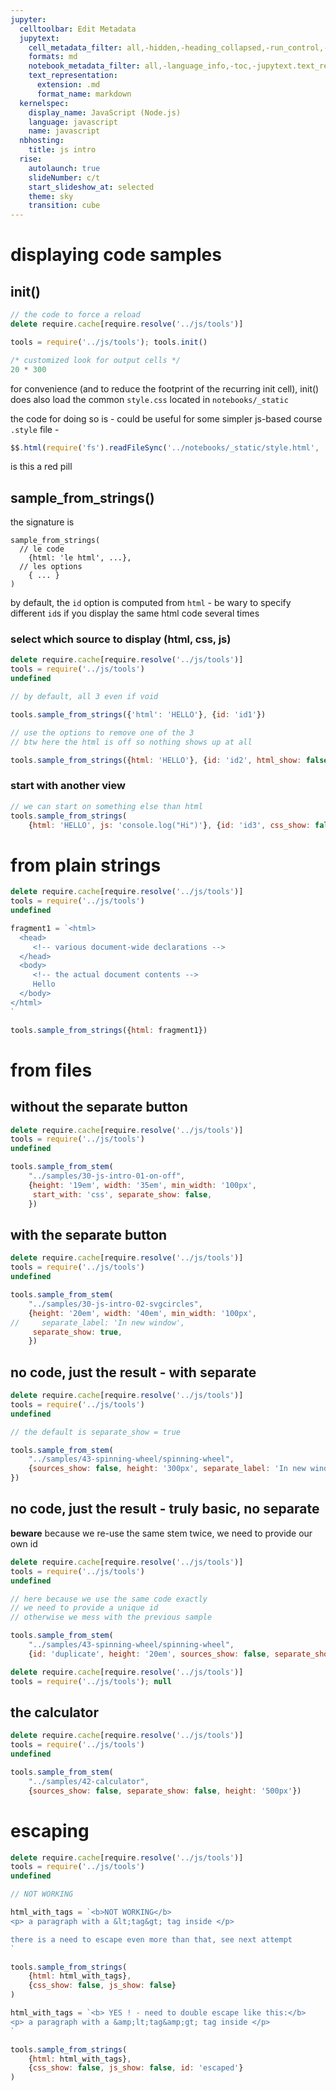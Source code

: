 ```yaml
---
jupyter:
  celltoolbar: Edit Metadata
  jupytext:
    cell_metadata_filter: all,-hidden,-heading_collapsed,-run_control,-trusted
    formats: md
    notebook_metadata_filter: all,-language_info,-toc,-jupytext.text_representation.jupytext_version,-jupytext.text_representation.format_version
    text_representation:
      extension: .md
      format_name: markdown
  kernelspec:
    display_name: JavaScript (Node.js)
    language: javascript
    name: javascript
  nbhosting:
    title: js intro
  rise:
    autolaunch: true
    slideNumber: c/t
    start_slideshow_at: selected
    theme: sky
    transition: cube
---
```


<!-- #region slideshow={"slide_type": ""} -->
# displaying code samples
<!-- #endregion -->

## init()

```javascript
// the code to force a reload
delete require.cache[require.resolve('../js/tools')]
```

```javascript hide_input=false
tools = require('../js/tools'); tools.init()
```

```javascript
/* customized look for output cells */
20 * 300
```

<!-- #region -->
for convenience (and to reduce the footprint of the recurring init cell), init() does also load the common `style.css` located in `notebooks/_static`

the code for doing so is - could be useful for some simpler js-based course `.style` file -
```js
$$.html(require('fs').readFileSync('../notebooks/_static/style.html', 'utf8'))
```
<!-- #endregion -->

<div class="red-pill">is this a red pill</div>


## sample_from_strings()

the signature is

```
sample_from_strings(
  // le code
    {html: 'le html', ...},
  // les options
    { ... }
)
```


by default, the `id` option is computed from `html` - be wary to specify different `id`s if you display the same html code several times


### select which source to display (html, css, js)


```javascript hide_input=false
delete require.cache[require.resolve('../js/tools')]
tools = require('../js/tools')
undefined
```

```javascript hide_input=false
// by default, all 3 even if void

tools.sample_from_strings({'html': 'HELLO'}, {id: 'id1'})
```

```javascript hide_input=false
// use the options to remove one of the 3
// btw here the html is off so nothing shows up at all

tools.sample_from_strings({html: 'HELLO'}, {id: 'id2', html_show: false})
```

### start with another view

```javascript hide_input=false
// we can start on something else than html
tools.sample_from_strings(
    {html: 'HELLO', js: 'console.log("Hi")'}, {id: 'id3', css_show: false, start_with: 'js'})
```

# from plain strings

```javascript scrolled=false
delete require.cache[require.resolve('../js/tools')]
tools = require('../js/tools')
undefined
```

```javascript hide_input=false
fragment1 = `<html>
  <head>
     <!-- various document-wide declarations -->
  </head>
  <body>
     <!-- the actual document contents -->
     Hello
  </body>
</html>
`

tools.sample_from_strings({html: fragment1})
```

# from files


## without the separate button

```javascript hide_input=false
delete require.cache[require.resolve('../js/tools')]
tools = require('../js/tools')
undefined
```

```javascript slideshow={"slide_type": ""} hide_input=false scrolled=true
tools.sample_from_stem(
    "../samples/30-js-intro-01-on-off", 
    {height: '19em', width: '35em', min_width: '100px',
     start_with: 'css', separate_show: false,
    }) 
```

## with the separate button

```javascript hide_input=false
delete require.cache[require.resolve('../js/tools')]
tools = require('../js/tools')
undefined
```

```javascript slideshow={"slide_type": ""} hide_input=false scrolled=false
tools.sample_from_stem(
    "../samples/30-js-intro-02-svgcircles", 
    {height: '20em', width: '40em', min_width: '100px',
//     separate_label: 'In new window',
     separate_show: true,
    }) 
```

## no code, just the result - with separate

```javascript hide_input=false
delete require.cache[require.resolve('../js/tools')]
tools = require('../js/tools')
undefined
```

```javascript slideshow={"slide_type": ""} hide_input=false scrolled=true
// the default is separate_show = true

tools.sample_from_stem(
    "../samples/43-spinning-wheel/spinning-wheel", 
    {sources_show: false, height: '300px', separate_label: 'In new window',
}) 
```

## no code, just the result - truly basic, no separate


**beware** because we re-use the same stem twice, we need to provide our own id

```javascript hide_input=false
delete require.cache[require.resolve('../js/tools')]
tools = require('../js/tools')
undefined
```

```javascript scrolled=false hide_input=false
// here because we use the same code exactly
// we need to provide a unique id
// otherwise we mess with the previous sample

tools.sample_from_stem(
    "../samples/43-spinning-wheel/spinning-wheel", 
    {id: 'duplicate', height: '20em', sources_show: false, separate_show: false})
```

```javascript scrolled=false
delete require.cache[require.resolve('../js/tools')]
tools = require('../js/tools'); null
```

## the calculator

```javascript hide_input=false
delete require.cache[require.resolve('../js/tools')]
tools = require('../js/tools')
undefined
```

```javascript slideshow={"slide_type": ""} hide_input=false scrolled=false
tools.sample_from_stem(
    "../samples/42-calculator", 
    {sources_show: false, separate_show: false, height: '500px'}) 
```

# escaping

```javascript hide_input=false
delete require.cache[require.resolve('../js/tools')]
tools = require('../js/tools')
undefined
```

```javascript hide_input=false
// NOT WORKING

html_with_tags = `<b>NOT WORKING</b>
<p> a paragraph with a &lt;tag&gt; tag inside </p>

there is a need to escape even more than that, see next attempt
`

tools.sample_from_strings(
    {html: html_with_tags},
    {css_show: false, js_show: false}
)
```

```javascript tags=["raises-exception"] hide_input=false
html_with_tags = `<b> YES ! - need to double escape like this:</b>
<p> a paragraph with a &amp;lt;tag&amp;gt; tag inside </p>
`

tools.sample_from_strings(
    {html: html_with_tags},
    {css_show: false, js_show: false, id: 'escaped'}
)
```
